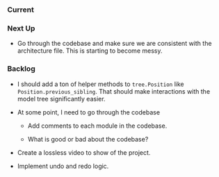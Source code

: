 ### Current

### Next Up

-   Go through the codebase and make sure we are consistent with the architecture file.
    This is starting to become messy.

### Backlog

-   I should add a ton of helper methods to `tree.Position` like `Position.previous_sibling`.
    That should make interactions with the model tree significantly easier.

-   At some point, I need to go through the codebase

    -   Add comments to each module in the codebase.

    -   What is good or bad about the codebase?

-   Create a lossless video to show of the project.

-   Implement undo and redo logic.
